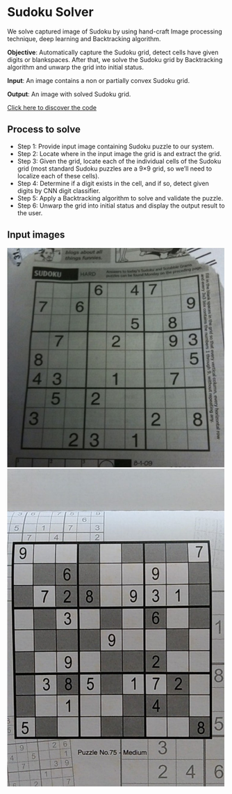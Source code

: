 # Sudoku Solver

We solve captured image of Sudoku by using hand-craft Image processing technique, deep learning and Backtracking algorithm.

**Objective**: Automatically capture the Sudoku grid, detect cells have given digits or blankspaces. 
After that, we solve the Sudoku grid by Backtracking algorithm and unwarp the grid into initial status.

**Input**: An image contains a non or partially convex Sudoku grid.

**Output**: An image with solved Sudoku grid.

[Click here to discover the code](https://github.com/hoangtv2000/opencv_practices/blob/main/code_advanced/Sudoku_solver)


## Process to solve

+ Step 1: Provide input image containing Sudoku puzzle to our system.
+ Step 2: Locate where in the input image the grid is and extract the grid.
+ Step 3: Given the grid, locate each of the individual cells of the Sudoku grid (most standard Sudoku puzzles are a 9×9 grid, so we’ll need to localize each of these cells).
+ Step 4: Determine if a digit exists in the cell, and if so, detect given digits by CNN digit classifier.
+ Step 5: Apply a Backtracking algorithm to solve and validate the puzzle.
+ Step 6: Unwarp the grid into initial status and display the output result to the user.


## Input images



<div class="row">
  <div class="column">
    <img src = 'https://github.com/hoangtv2000/opencv_practices/blob/main/images/sudoku-og1.jpg' width = '500'>
  </div>
  <div class="column">
    <img src = 'https://github.com/hoangtv2000/opencv_practices/blob/main/images/sudoku-og2.jpg' width = '500'>
  </div>
</div>
